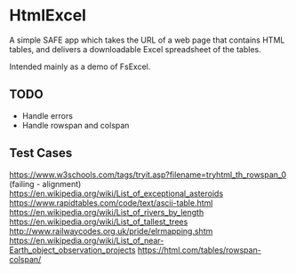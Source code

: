 # HtmlExcel

A simple SAFE app which takes the URL of a web page that contains HTML tables, and delivers
a downloadable Excel spreadsheet of the tables.

Intended mainly as a demo of FsExcel.

## TODO

- Handle errors
- Handle rowspan and colspan

## Test Cases

https://www.w3schools.com/tags/tryit.asp?filename=tryhtml_th_rowspan_0 (failing - alignment)
https://en.wikipedia.org/wiki/List_of_exceptional_asteroids
https://www.rapidtables.com/code/text/ascii-table.html
https://en.wikipedia.org/wiki/List_of_rivers_by_length
https://en.wikipedia.org/wiki/List_of_tallest_trees
http://www.railwaycodes.org.uk/pride/elrmapping.shtm
https://en.wikipedia.org/wiki/List_of_near-Earth_object_observation_projects
https://html.com/tables/rowspan-colspan/